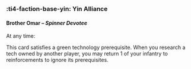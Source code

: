 ### :ti4-faction-base-yin: **Yin Alliance**

#### Brother Omar – _Spinner Devotee_

At any time:

This card satisfies a green technology prerequisite. When you research a tech owned by another player, you may return 1 of your infantry to reinforcements to ignore its prerequisites.
